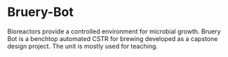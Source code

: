 # Bruery-Bot
Bioreactors provide a controlled environment for microbial growth. Bruery Bot is a benchtop  automated  CSTR for brewing developed as a capstone design project. The unit is mostly used for teaching.

